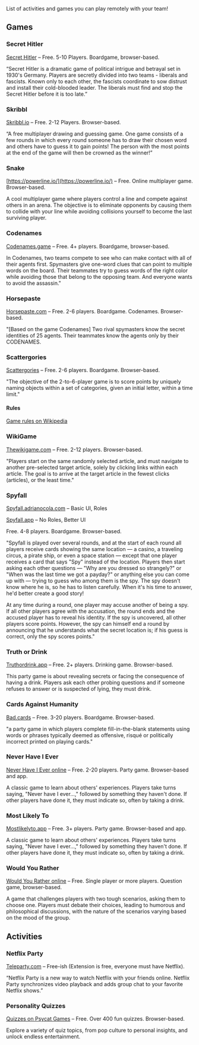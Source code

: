 List of activities and games you can play remotely with your team!

## Games
### Secret Hitler
[Secret Hitler](https://secrethitler.io/) – Free. 5-10 Players. Boardgame, browser-based.

“Secret Hitler is a dramatic game of political intrigue and betrayal set in 1930's Germany. Players are secretly divided into two teams - liberals and fascists. Known only to each other, the fascists coordinate to sow distrust and install their cold-blooded leader. The liberals must find and stop the Secret Hitler before it is too late.”

### Skribbl
[Skribbl.io](https://skribbl.io/) – Free. 2-12 Players. Browser-based.

“A free multiplayer drawing and guessing game.  One game consists of a few rounds in which every round someone has to draw their chosen word and others have to guess it to gain points!
The person with the most points at the end of the game will then be crowned as the winner!”

### Snake
[https://powerline.io/](https://powerline.io/) – Free. Online multiplayer game. Browser-based.

A cool multiplayer game where players control a line and compete against others in an arena. The objective is to eliminate opponents by causing them to collide with your line while avoiding collisions yourself to become the last surviving player.

### Codenames
[Codenames.game](https://codenames.game/) – Free. 4+ players. Boardgame, browser-based.

In Codenames, two teams compete to see who can make contact with all of their agents first. Spymasters give one-word clues that can point to multiple words on the board. Their teammates try to guess words of the right color while avoiding those that belong to the opposing team. And everyone wants to avoid the assassin."

### Horsepaste
[Horsepaste.com](https://www.horsepaste.com/) – Free. 2-6 players. Boardgame. Codenames. Browser-based.

"[Based on the game Codenames] Two rival spymasters know the secret identities of 25 agents. Their teammates know the agents only by their CODENAMES.

### Scattergories
[Scattergories](https://swellgarfo.com/scattergories/) – Free. 2-6 players. Boardgame. Browser-based.

"The objective of the 2-to-6-player game is to score points by uniquely naming objects within a set of categories, given an initial letter, within a time limit."

#### Rules
[Game rules on Wikipedia](https://en.wikipedia.org/wiki/Scattergories#Gameplay)

### WikiGame
[Thewikigame.com](https://www.thewikigame.com/) – Free. 2-12 players. Browser-based.

"Players start on the same randomly selected article, and must navigate to another pre-selected target article, solely by clicking links within each article. The goal is to arrive at the target article in the fewest clicks (articles), or the least time."

### Spyfall
[Spyfall.adrianocola.com](https://spyfall.adrianocola.com/) – Basic UI, Roles

[Spyfall.app](https://www.spyfall.app/) – No Roles, Better UI

Free. 4-8 players. Boardgame. Browser-based.

"Spyfall is played over several rounds, and at the start of each round all players receive cards showing the same location — a casino, a traveling circus, a pirate ship, or even a space station — except that one player receives a card that says "Spy" instead of the location. Players then start asking each other questions — "Why are you dressed so strangely?" or "When was the last time we got a payday?" or anything else you can come up with — trying to guess who among them is the spy. The spy doesn't know where he is, so he has to listen carefully. When it's his time to answer, he'd better create a good story!

At any time during a round, one player may accuse another of being a spy. If all other players agree with the accusation, the round ends and the accused player has to reveal his identity. If the spy is uncovered, all other players score points. However, the spy can himself end a round by announcing that he understands what the secret location is; if his guess is correct, only the spy scores points."

### Truth or Drink
[Truthordrink.app](https://truthordrink.app/) – Free. 2+ players. Drinking game. Browser-based.

This party game is about revealing secrets or facing the consequence of having a drink. Players ask each other probing questions and if someone refuses to answer or is suspected of lying, they must drink.

### Cards Against Humanity
[Bad.cards](https://bad.cards/) – Free. 3-20 players. Boardgame. Browser-based.

"a party game in which players complete fill-in-the-blank statements using words or phrases typically deemed as offensive, risqué or politically incorrect printed on playing cards."

### Never Have I Ever
[Never Have I Ever online](https://neverhaveiever.app/) – Free. 2-20 players. Party game. Browser-based and app.

A classic game to learn about others' experiences. Players take turns saying, "Never have I ever...," followed by something they haven't done. If other players have done it, they must indicate so, often by taking a drink.

### Most Likely To
[Mostlikelyto.app](https://psycatgames.com/app/most-likely-to/) – Free. 3+ players. Party game. Browser-based and app.

A classic game to learn about others' experiences. Players take turns saying, "Never have I ever...," followed by something they haven't done. If other players have done it, they must indicate so, often by taking a drink.

### Would You Rather
[Would You Rather online](https://wouldyou.app/) – Free. Single player or more players. Question game, browser-based.

A game that challenges players with two tough scenarios, asking them to choose one. Players must debate their choices, leading to humorous and philosophical discussions, with the nature of the scenarios varying based on the mood of the group.

## Activities
### Netflix Party
[Teleparty.com](https://www.teleparty.com/) – Free-ish (Extension is free, everyone must have Netflix).

“Netflix Party is a new way to watch Netflix with your friends online. Netflix Party synchronizes video playback and adds group chat to your favorite Netflix shows.”

### Personality Quizzes
[Quizzes on Psycat Games](https://psycatgames.com/quiz/) – Free. Over 400 fun quizzes. Browser-based.

Explore a variety of quiz topics, from pop culture to personal insights, and unlock endless entertainment.